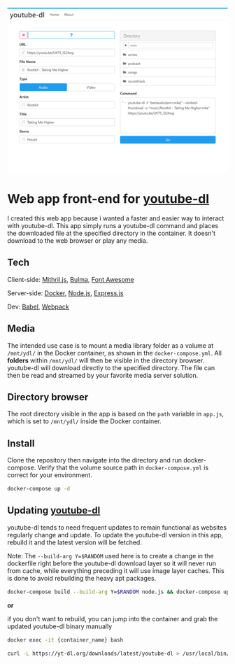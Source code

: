 ![](public/screenshot.png)
# Web app front-end for [youtube-dl][ydl] 
I created this web app because i wanted a faster and easier way to interact with youtube-dl. This app simply runs a youtube-dl command and places the downloaded file at the specified directory in the container. It doesn't download to the web browser or play any media.

## Tech
Client-side: [Mithril.js][m], [Bulma][bu], [Font Awesome][fa]

Server-side: [Docker][d], [Node.js][n], [Express.js][e]

Dev: [Babel][ba], [Webpack][w]

## Media
The intended use case is to mount a media library folder as a volume at `/mnt/ydl/` in the Docker container, as shown in the `docker-compose.yml`. All **folders** within `/mnt/ydl/` will then be visible in the directory browser. youtube-dl will download directly to the specified directory. The file can then be read and streamed by your favorite media server solution.

## Directory browser
The root directory visible in the app is based on the `path` variable in `app.js`, which is set to `/mnt/ydl/` inside the Docker container. 

## Install
Clone the repository then navigate into the directory and run docker-compose. Verify that the volume source path in `docker-compose.yml` is correct for your environment.
```sh
docker-compose up -d
```

## Updating [youtube-dl][ydl] 
youtube-dl tends to need frequent updates to remain functional as websites regularly change and update. To update the youtube-dl version in this app, rebuild it and the latest version will be fetched.

Note: The `--build-arg Y=$RANDOM` used here is to create a change in the dockerfile right before the youtube-dl download layer so it will never run from cache, while everything preceding it will use image layer caches. This is done to avoid rebuilding the heavy apt packages.

```sh
docker-compose build --build-arg Y=$RANDOM node.js && docker-compose up -d
```

**or**

if you don't want to rebuild, you can jump into the container and grab the updated youtube-dl binary manually
```sh
docker exec -it {container_name} bash
```
```sh
curl -L https://yt-dl.org/downloads/latest/youtube-dl > /usr/local/bin/youtube-dl && chmod +xr /usr/local/bin/youtube-dl
```

[ydl]: https://github.com/ytdl-org/youtube-dl
[m]: https://mithril.js.org/
[bu]: https://bulma.io/
[d]: https://www.docker.com/
[n]: https://nodejs.org/
[e]: https://expressjs.com/
[fa]: https://fontawesome.com/
[ba]: https://babeljs.io/
[w]: https://webpack.js.org/